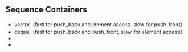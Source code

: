 ## Sequence Containers

- vector（fast for push_back and element access, slow for push-front）
- deque（fast for push_back and push_front, slow for element access）
- 
- 
